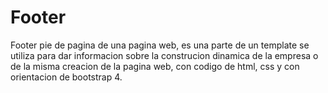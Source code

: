 # Footer
Footer pie de pagina de una pagina web, es una parte de un template se utiliza para dar informacion sobre la construcion dinamica de la empresa o de la misma creacion de la pagina web, con codigo de html, css y con orientacion de bootstrap 4. 
